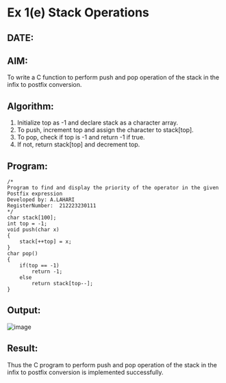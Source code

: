 # Ex 1(e) Stack Operations
## DATE:
## AIM:
To write a C function to perform push and pop operation of the stack in the infix to postfix conversion.

## Algorithm:

1. Initialize top as -1 and declare stack as a character array. 
2. To push, increment top and assign the character to stack[top]. 
3. To pop, check if top is -1 and return -1 if true. 
4. If not, return stack[top] and decrement top.

## Program:
```
/*
Program to find and display the priority of the operator in the given Postfix expression
Developed by: A.LAHARI
RegisterNumber:  212223230111
*/
char stack[100]; 
int top = -1; 
void push(char x) 
{ 
    stack[++top] = x; 
} 
char pop() 
{ 
    if(top == -1) 
        return -1; 
    else 
        return stack[top--]; 
} 
```

## Output:

![image](https://github.com/user-attachments/assets/b4a981c6-ac4f-4d26-92eb-95353b4e99d9)


## Result:
Thus the C program to perform push and pop operation of the stack in the infix to postfix conversion is implemented successfully.
